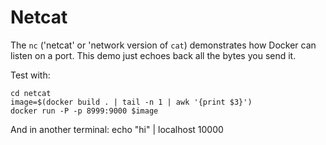 # Netcat

The `nc` ('netcat' or 'network version of `cat`) demonstrates how Docker can listen on a port. This demo just echoes back all the bytes you send it.

Test with:

    cd netcat
    image=$(docker build . | tail -n 1 | awk '{print $3}')
    docker run -P -p 8999:9000 $image

And in another terminal:
    echo "hi" | localhost 10000

